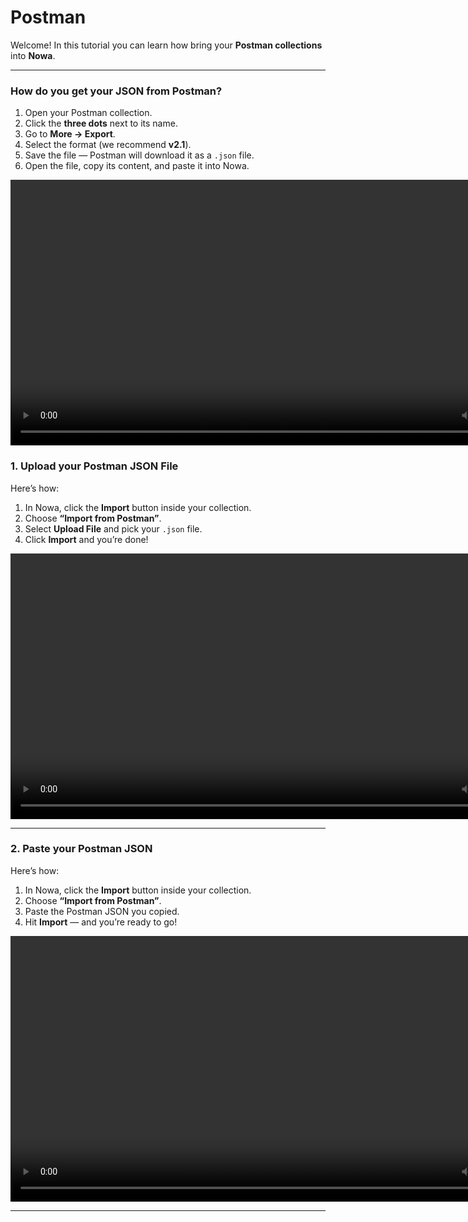 # Postman

Welcome! 
In this tutorial you can learn how bring your **Postman collections** into **Nowa**.

---

### How do you get your JSON from Postman?

1. Open your Postman collection.  
2. Click the **three dots** next to its name.  
3. Go to **More → Export**.  
4. Select the format (we recommend **v2.1**).  
5. Save the file — Postman will download it as a `.json` file.  
6. Open the file, copy its content, and paste it into Nowa.  

<video controls width="850">
  <source src="/videos/api2/import/postman-export.webm" type="video/mp4" />
  Your browser does not support the video tag.
</video>  

### 1. Upload your Postman JSON File   

Here’s how:  
1. In Nowa, click the **Import** button inside your collection.  
2. Choose **“Import from Postman”**.  
3. Select **Upload File** and pick your `.json` file.  
4. Click **Import** and you’re done!

<video controls width="850">
  <source src="/videos/api2/import/postman-json.webm" type="video/mp4" />
  Your browser does not support the video tag.
</video>  

---

### 2. Paste your Postman JSON 

Here’s how:  
1. In Nowa, click the **Import** button inside your collection.  
2. Choose **“Import from Postman”**.  
3. Paste the Postman JSON you copied.  
4. Hit **Import** — and you’re ready to go!  

<video controls width="850">
  <source src="/videos/api2/import/postman-json2.webm" type="video/mp4" />
  Your browser does not support the video tag.
</video>  

---